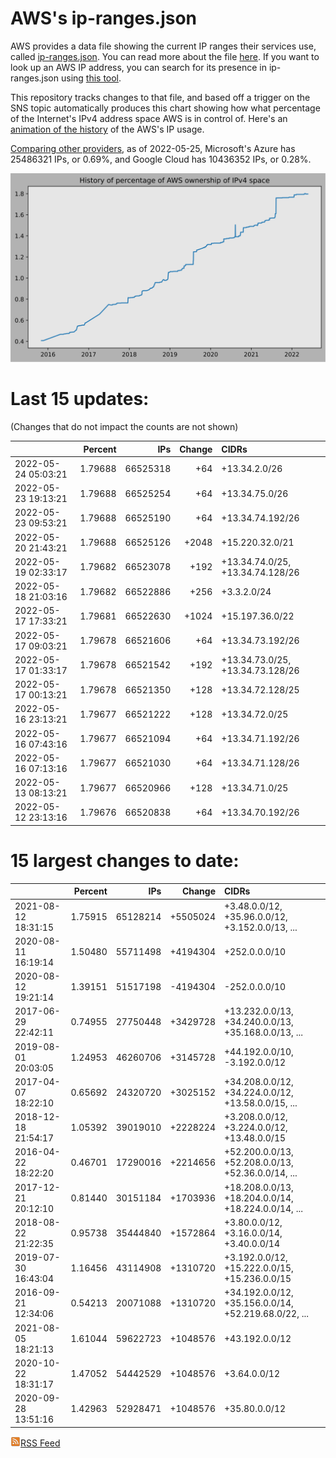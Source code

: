 # AWS's ip-ranges.json

AWS provides a data file showing the current IP ranges their
services use, called [ip-ranges.json](https://ip-ranges.amazonaws.com/ip-ranges.json).
You can read more about the file [here](https://docs.aws.amazon.com/general/latest/gr/aws-ip-ranges.html).
If you want to look up an AWS IP address, you can search for its presence in ip-ranges.json using [this tool](https://seligman.github.io/aws-ip-ranges/).

This repository tracks changes to that file, and based off a trigger on the SNS topic 
automatically produces this chart showing how what percentage of the Internet's IPv4 
address space AWS is in control of.  Here's an 
[animation of the history](https://youtu.be/Su25yl7eol8) of the AWS's IP usage.

[Comparing other providers](https://github.com/seligman/cloud_sizes), as of 2022-05-25, Microsoft's Azure has 25486321 IPs, or 0.69%, and Google Cloud has 10436352 IPs, or 0.28%.

![History of AWS](history_count.svg)

# Last 15 updates:

(Changes that do not impact the counts are not shown)

| | Percent | IPs | Change | CIDRs |
| :--- | ---: | ---: | ---: | :--- |
| 2022-05-24 05:03:21 | 1.79688 | 66525318 | +64 | +13.34.2.0/26 |
| 2022-05-23 19:13:21 | 1.79688 | 66525254 | +64 | +13.34.75.0/26 |
| 2022-05-23 09:53:21 | 1.79688 | 66525190 | +64 | +13.34.74.192/26 |
| 2022-05-20 21:43:21 | 1.79688 | 66525126 | +2048 | +15.220.32.0/21 |
| 2022-05-19 02:33:17 | 1.79682 | 66523078 | +192 | +13.34.74.0/25, +13.34.74.128/26 |
| 2022-05-18 21:03:16 | 1.79682 | 66522886 | +256 | +3.3.2.0/24 |
| 2022-05-17 17:33:21 | 1.79681 | 66522630 | +1024 | +15.197.36.0/22 |
| 2022-05-17 09:03:21 | 1.79678 | 66521606 | +64 | +13.34.73.192/26 |
| 2022-05-17 01:33:17 | 1.79678 | 66521542 | +192 | +13.34.73.0/25, +13.34.73.128/26 |
| 2022-05-17 00:13:21 | 1.79678 | 66521350 | +128 | +13.34.72.128/25 |
| 2022-05-16 23:13:21 | 1.79677 | 66521222 | +128 | +13.34.72.0/25 |
| 2022-05-16 07:43:16 | 1.79677 | 66521094 | +64 | +13.34.71.192/26 |
| 2022-05-16 07:13:16 | 1.79677 | 66521030 | +64 | +13.34.71.128/26 |
| 2022-05-13 08:13:21 | 1.79677 | 66520966 | +128 | +13.34.71.0/25 |
| 2022-05-12 23:13:16 | 1.79676 | 66520838 | +64 | +13.34.70.192/26 |


# 15 largest changes to date:

| | Percent | IPs | Change | CIDRs |
| :--- | ---: | ---: | ---: | :--- |
| 2021-08-12 18:31:15 | 1.75915 | 65128214 | +5505024 | +3.48.0.0/12, +35.96.0.0/12, +3.152.0.0/13, ... |
| 2020-08-11 16:19:14 | 1.50480 | 55711498 | +4194304 | +252.0.0.0/10 |
| 2020-08-12 19:21:14 | 1.39151 | 51517198 | -4194304 | -252.0.0.0/10 |
| 2017-06-29 22:42:11 | 0.74955 | 27750448 | +3429728 | +13.232.0.0/13, +34.240.0.0/13, +35.168.0.0/13, ... |
| 2019-08-01 20:03:05 | 1.24953 | 46260706 | +3145728 | +44.192.0.0/10, -3.192.0.0/12 |
| 2017-04-07 18:22:10 | 0.65692 | 24320720 | +3025152 | +34.208.0.0/12, +34.224.0.0/12, +13.58.0.0/15, ... |
| 2018-12-18 21:54:17 | 1.05392 | 39019010 | +2228224 | +3.208.0.0/12, +3.224.0.0/12, +13.48.0.0/15 |
| 2016-04-22 18:22:20 | 0.46701 | 17290016 | +2214656 | +52.200.0.0/13, +52.208.0.0/13, +52.36.0.0/14, ... |
| 2017-12-21 20:12:10 | 0.81440 | 30151184 | +1703936 | +18.208.0.0/13, +18.204.0.0/14, +18.224.0.0/14, ... |
| 2018-08-22 21:22:35 | 0.95738 | 35444840 | +1572864 | +3.80.0.0/12, +3.16.0.0/14, +3.40.0.0/14 |
| 2019-07-30 16:43:04 | 1.16456 | 43114908 | +1310720 | +3.192.0.0/12, +15.222.0.0/15, +15.236.0.0/15 |
| 2016-09-21 12:34:06 | 0.54213 | 20071088 | +1310720 | +34.192.0.0/12, +35.156.0.0/14, +52.219.68.0/22, ... |
| 2021-08-05 18:21:13 | 1.61044 | 59622723 | +1048576 | +43.192.0.0/12 |
| 2020-10-22 18:31:17 | 1.47052 | 54442529 | +1048576 | +3.64.0.0/12 |
| 2020-09-28 13:51:16 | 1.42963 | 52928471 | +1048576 | +35.80.0.0/12 |


[![RSS Icon](rss-icon.png)RSS Feed](https://raw.githubusercontent.com/seligman/aws-ip-ranges/master/rss.xml)
